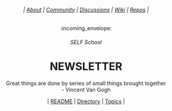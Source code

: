 <div align="center">
  <h6> | <a href="https://github.com/SELFSchool/.github">About</a> | <a href="https://github.com/SELFSchool/community">Community</a> | <a href="https://github.com/orgs/SELFSchool/discussions">Discussions</a> | <a href="https://github.com/SELFSchool/community/wiki">Wiki</a>  | <a href="https://github.com/orgs/SELFSchool/repositories?q=topic">Repos</a> |</h6>
  <p>:incoming_envelope:</p>
  <h6>SELF School</h6>
  <h1><b>NEWSLETTER</b></h1>
  <p>Great things are done by series of small things brought together<br>- Vincent Van Gogh</p>
  | <a href="https://github.com/SELFSchool/topics/issues/1">README</a> | <a href="https://github.com/SELFSchool/topics/issues/2">Directory</a> | <a href="https://github.com/SELFSchool/topics/issues/3">Topics</a> |
</div>
